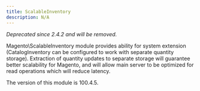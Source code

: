 ```yaml
---
title: ScalableInventory
description: N/A
---
```


_Deprecated since 2.4.2 and will be removed._

Magento\ScalableInventory module provides ability for system extension (CatalogInventory can be configured to work with separate quantity storage).
Extraction of quantity updates to separate storage will guarantee better scalability for Magento,
and will allow main server to be optimized for read operations which will reduce latency.

<InlineAlert slots="text" />
The version of this module is 100.4.5.
